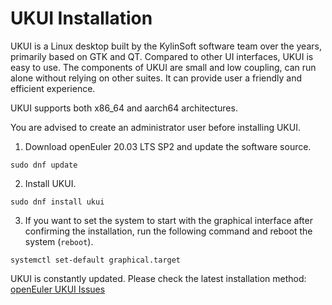# UKUI Installation
UKUI is a Linux desktop built by the KylinSoft software team over the years, primarily based on GTK and QT. Compared to other UI interfaces, UKUI is easy to use. The components of UKUI are small and low coupling, can run alone without relying on other suites. It can provide user a friendly and efficient experience.

UKUI supports both x86_64 and aarch64 architectures.

You are advised to create an administrator user before installing UKUI.

1. Download openEuler 20.03 LTS SP2 and update the software source.
```
sudo dnf update
```
2. Install UKUI.
```
sudo dnf install ukui
```
3. If you want to set the system to start with the graphical interface after confirming the installation, run the following command and reboot the system (`reboot`).
```
systemctl set-default graphical.target
```
UKUI is constantly updated. Please check the latest installation method:
[openEuler UKUI Issues](https://gitee.com/openkylin-backup/ukui-issues/blob/master/readme.md)
